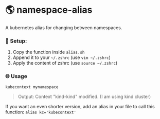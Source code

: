 # 🌎 namespace-alias
A kubernetes alias for changing between namespaces.

### 🚀 Setup:
1. Copy the function inside `alias.sh`
2. Append it to your `~/.zshrc` (use `vim ~/.zshrc`)
3. Apply the content of zshrc (use `source ~/.zshrc`)

### 🌐 Usage
```bash
kubecontext mynamespace
```

> Output: Context "kind-kind" modified. (I am using kind cluster)

If you want an even shorter version, add an alias in your file to call this function: `alias kc='kubecontext'`

